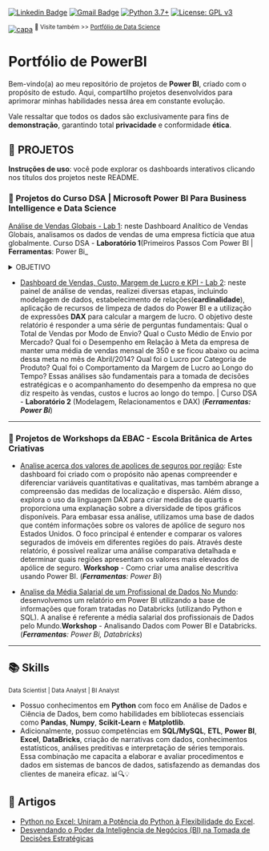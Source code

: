 [![Linkedin Badge](https://img.shields.io/badge/-SarahFR-blue?style=flat-square&logo=Linkedin&logoColor=white&link=https://www.linkedin.com/in/sarahfrezende/)](https://www.linkedin.com/in/sarahfrezende/) 
[![Gmail Badge](https://img.shields.io/badge/-Gmail-c14438?style=flat-square&logo=Gmail&logoColor=white&link=mailto:tgmarinho@gmail.com)](mailto:sarahfrezende@gmail.com) [![Python 3.7+](https://img.shields.io/badge/python-3.7+-blue.svg)](https://www.python.org/downloads/release/python-360/) [![License: GPL v3](https://img.shields.io/badge/License-GPLv3-blue.svg)](https://www.gnu.org/licenses/gpl-3.0) 

[![capa](https://media.discordapp.net/attachments/1088554408469602305/1140761341506879508/Black_Technology_LinkedIn_Banner_6.jpg?width=1025&height=256)](https://github.com/SarahFeanor?tab=repositories)
<sup> 🔗 Visite também >> [Portfólio de Data Science](https://github.com/sarahfeanor/Portfolio-DataScience) </sup>


# Portfólio de PowerBI 

Bem-vindo(a) ao meu repositório de projetos de **Power BI**, criado com o propósito de estudo. Aqui, compartilho projetos desenvolvidos para aprimorar minhas habilidades nessa área em constante evolução.

Vale ressaltar que todos os dados são exclusivamente para fins de **demonstração**, garantindo total **privacidade** e conformidade **ética**.

## 🔹 **PROJETOS**

**Instruções de uso**: você pode explorar os dashboards interativos clicando nos títulos dos projetos neste README.


### 🔸 Projetos do Curso DSA | Microsoft Power BI Para Business Intelligence e Data Science

[Análise de Vendas Globais - Lab 1](https://app.powerbi.com/view?r=eyJrIjoiZjZmYjJmOTctODJkYi00ZDNiLWE4OTYtNzBhZjVhYjg2MjMyIiwidCI6IjY1MDJkMDY4LTM1YjMtNDU0My05OTg0LWY4YmQ3MDRjMzgzNyJ9): neste Dashboard Analítico de Vendas Globais, analisamos os dados de vendas de uma empresa fictícia que atua globalmente. Curso DSA - **Laboratório 1**(Primeiros Passos Com Power BI | **Ferramentas**: Power Bi_

<details>
<summary>OBJETIVO</summary>
O objetivo foi responder às seguintes perguntas: 
* Qual o valor total das vendas?
* Quantas vendas foram realizadas por categoria de produto? 
* Quantas vendas foram realizadas por país, considerando a prioridade de entrega? 
* Qual foi a média de desconto nas vendas por subcategoria de produto? 
* Quais países apresentaram a maior média de valor de venda? 
</details>

   
 * [Dashboard de Vendas, Custo, Margem de Lucro e KPI - Lab 2](https://app.powerbi.com/view?r=eyJrIjoiNmM5ZjljNzAtODJmYS00MjYyLWE0NzQtOTY3NjE3ZjNkOWYwIiwidCI6IjY1MDJkMDY4LTM1YjMtNDU0My05OTg0LWY4YmQ3MDRjMzgzNyJ9): neste painel de análise de vendas, realizei diversas etapas, incluindo modelagem de dados, estabelecimento de relações(**cardinalidade**), aplicação de recursos de limpeza de dados do Power BI e a utilização de expressões **DAX** para calcular a margem de lucro. O objetivo deste relatório é responder a uma série de perguntas fundamentais: Qual o Total de Vendas por Modo de Envio? Qual o Custo Médio de Envio por Mercado? Qual foi o Desempenho em Relação à Meta da empresa de manter uma média de vendas mensal de 350 e se ficou abaixo ou acima dessa meta no mês de Abril/2014? Qual foi o Lucro por Categoria de Produto? Qual foi o Comportamento da Margem de Lucro ao Longo do Tempo? Essas análises são fundamentais para a tomada de decisões estratégicas e o acompanhamento do desempenho da empresa no que diz respeito às vendas, custos e lucros ao longo do tempo. | Curso DSA - **Laboratório 2** (Modelagem, Relacionamentos e DAX) (_**Ferramentas: Power Bi**_) 

---
### 🔸 Projetos de Workshops da EBAC - Escola Britânica de Artes Criativas

  * [Analise acerca dos valores de apolices de seguros por região](https://app.powerbi.com/view?r=eyJrIjoiZTI4NzdkYzctNTc2ZC00NzQ5LThkY2QtODZlOTU3NzgxNzhiIiwidCI6IjY1MDJkMDY4LTM1YjMtNDU0My05OTg0LWY4YmQ3MDRjMzgzNyJ9):  Este dashboard foi criado com o propósito não apenas compreender e diferenciar variáveis quantitativas e qualitativas, mas também abrange a compreensão das medidas de localização e dispersão. Além disso, explora o uso da linguagem DAX para criar medidas de quartis e proporciona uma explanação sobre a diversidade de tipos gráficos disponíveis. Para embasar essa análise, utilizamos uma base de dados que contém informações sobre os valores de apólice de seguro nos Estados Unidos. O foco principal é entender e comparar os valores segurados de imóveis em diferentes regiões do país. Através deste relatório, é possível realizar uma análise comparativa detalhada e determinar quais regiões apresentam os valores mais elevados de apólice de seguro. **Workshop** - Como criar uma analise descritiva usando Power BI. (_**Ferramentas**: Power Bi_)

  * [Analise da Média Salarial de um Profissional de Dados No Mundo](https://app.powerbi.com/view?r=eyJrIjoiMzQ0YWMzNzgtMmZmMC00M2ZkLWE1YTEtYjFlOGM0Y2NjNDcyIiwidCI6IjY1MDJkMDY4LTM1YjMtNDU0My05OTg0LWY4YmQ3MDRjMzgzNyJ9): desenvolvemos um relatório em Power BI utilizando a base de informações que foram tratadas no Databricks (utilizando Python e SQL). A analise é referente a média salarial dos profissionais de Dados pelo Mundo.**Workshop** - Analisando Dados com Power BI e Databricks. (_**Ferramentas**: Power Bi, Databricks_)

---


## 📚 Skills

<sub> Data Scientist | Data Analyst | BI Analyst   </sub>

* Possuo conhecimentos em **Python** com foco em Análise de Dados e Ciência de Dados, bem como habilidades em bibliotecas essenciais como **Pandas**, **Numpy**, **Scikit-Learn** e **Matplotlib**. 
* Adicionalmente, possuo competências em **SQL/MySQL**, **ETL**, **Power BI**, **Excel**, **DataBricks**, criação de narrativas com dados, conhecimentos estatísticos, análises preditivas e interpretação de séries temporais. Essa combinação me capacita a elaborar e avaliar procedimentos e dados em sistemas de bancos de dados, satisfazendo as demandas dos clientes de maneira eficaz. 📊🔍💡

## 📝 Artigos

* [Python no Excel: Uniram a Potência do Python à Flexibilidade do Excel](https://medium.com/@sarahfrezende/python-no-excel-uniram-a-pot%C3%AAncia-do-python-%C3%A0-flexibilidade-do-excel-4a13c3f67f49).
* [Desvendando o Poder da Inteligência de Negócios (BI) na Tomada de Decisões Estratégicas](https://medium.com/@sarahfrezende/desvendando-o-poder-da-inteligência-de-negócios-bi-na-tomada-de-decisões-estratégicas-ededfd24e191)


